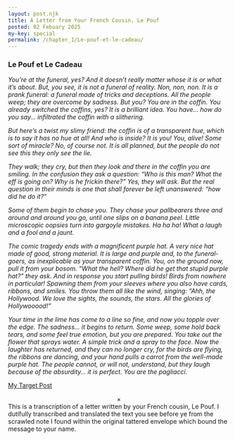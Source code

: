 ```yaml
---
layout: post.njk
title: A Letter from Your French Cousin, Le Pouf 
posted: 02 Febuary 2025
my-key: special
permalink: /chapter_1/Le-pouf-et-le-cadeau/
---
```

### Le Pouf et Le Cadeau


<i>You’re at the funeral, yes? And it doesn’t really matter whose it is or what it’s about. But, you see, it is not a funeral of reality. Non, non, non. It is a prank funeral: a funeral made of tricks and deceptions. All the people weep; they are overcome by sadness. But you? You are in the coffin. You already switched the coffins, yes? It is a brilliant idea. You have… how do you say… infiltrated the coffin with a slithering.</i>

<i>But here’s a twist my slimy friend: the coffin is of a transparent hue, which is to say it has no hue at all! And who is inside? It is you! You, alive! Some sort of miracle? No, of course not. It is all planned, but the people do not see this they only see the lie.</i>

<i>They walk; they cry, but then they look and there in the coffin you are smiling. In the confusion they ask a question: “Who is this man? What the eff is going on? Why is he frickin there?” Yes, they will ask. But the real question in their minds is one that shall forever be left unanswered: “how did he do it?”</i>

<i>Some of them begin to chase you. They chase your pallbearers three and around and around you go, until one slips on a banana peel. Little microscopic oopsies turn into gargoyle mistakes. Ha ha ha! What a laugh and a fool and a jaunt.</i>

<i>The comic tragedy ends with a magnificent purple hat. A very nice hat made of good, strong material. It is large and purple and, to the funeral-goers, as inexplicable as your transparent coffin. You, on the ground now, pull it from your bosom. “What the hell? Where did he get that stupid purple hat?” they ask. And in response you start pulling birds! Birds from nowhere in particular! Spawning them from your sleeves where you also have cards, ribbons, and smiles. You throw them all like the wind, singing: “Ahh, the Hollywood. We love the sights, the sounds, the stars. All the glories of Hollywooood!”</i>

<i>Your time in the lime has come to a line so fine, and now you topple over the edge. The sadness… it begins to return. Some weep, some hold back tears, and some feel true emotion, but you are prepared. You take out the flower that sprays water. A simple trick and a spray to the face. Now the laughter has returned, and they can no longer cry, for the birds are flying, the ribbons are dancing, and your hand pulls a carrot from the well-made purple hat. The people cannot, or will not, understand, but they laugh because of the absurdity… it is perfect. You are the pagliacci.</i>

</i></i>

[My Target Post](/chapter_1/dilm/)

<center>×</center>


  <div class="footer-box">
    <div class="footer">
      <div class="note">This is a transcription of a letter written by your French cousin, Le Pouf. I dutifully transcribed and translated the text you see before ye from the scrawled note I found within the original tattered envelope which bound the message to your name.</div>
    </div>
  </div>
</body>
